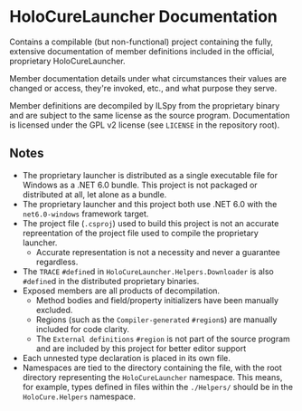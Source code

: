 # HoloCureLauncher Documentation

Contains a compilable (but non-functional) project containing the fully, extensive documentation of member definitions included in the official, proprietary HoloCureLauncher.

Member documentation details under what circumstances their values are changed or access, they're invoked, etc., and what purpose they serve.

Member definitions are decompiled by ILSpy from the proprietary binary and are subject to the same license as the source program. Documentation is licensed under the GPL v2 license (see `LICENSE` in the repository root).

## Notes

- The proprietary launcher is distributed as a single executable file for Windows as a .NET 6.0 bundle. This project is not packaged or distributed at all, let alone as a bundle.
- The proprietary launcher and this project both use .NET 6.0 with the `net6.0-windows` framework target.
- The project file (`.csproj`) used to build this project is not an accurate repreentation of the project file used to compile the proprietary launcher.
  - Accurate representation is not a necessity and never a guarantee regardless.
- The `TRACE` `#define`d in `HoloCureLauncher.Helpers.Downloader` is also `#define`d in the distributed proprietary binaries.
- Exposed members are all products of decompilation.
  - Method bodies and field/property initializers have been manually excluded.
  - Regions (such as the `Compiler-generated` `#region`s) are manually included for code clarity.
  - The `External definitions` `#region` is not part of the source program and are included by this project for better editor support
- Each unnested type declaration is placed in its own file.
- Namespaces are tied to the directory containing the file, with the root directory representing the `HoloCureLauncher` namespace. This means, for example, types defined in files within the `./Helpers/` should be in the `HoloCure.Helpers` namespace.
